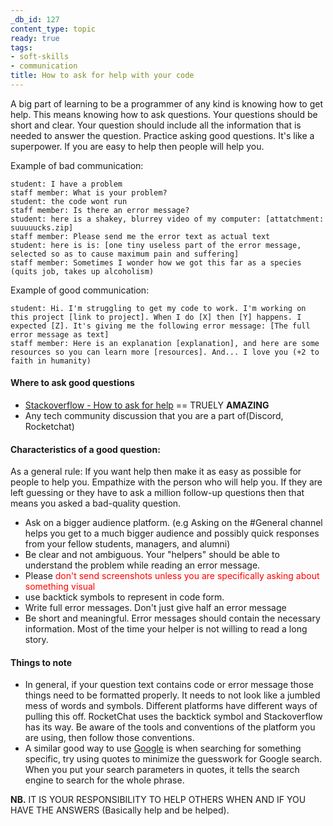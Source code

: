 ```yaml
---
_db_id: 127
content_type: topic
ready: true
tags:
- soft-skills
- communication
title: How to ask for help with your code
---
```


A big part of learning to be a programmer of any kind is knowing how to get help. This means knowing how to ask questions. Your questions should be short and clear. Your question should include all the information that is needed to answer the question. Practice asking good questions. It's like a superpower. If you are easy to help then people will help you.

Example of bad communication:

```
student: I have a problem
staff member: What is your problem?
student: the code wont run
staff member: Is there an error message?
student: here is a shakey, blurrey video of my computer: [attatchment: suuuuucks.zip]
staff member: Please send me the error text as actual text
student: here is is: [one tiny useless part of the error message, selected so as to cause maximum pain and suffering]
staff member: Sometimes I wonder how we got this far as a species (quits job, takes up alcoholism)
```

Example of good communication:

```
student: Hi. I'm struggling to get my code to work. I'm working on this project [link to project]. When I do [X] then [Y] happens. I expected [Z]. It's giving me the following error message: [The full error message as text]
staff member: Here is an explanation [explanation], and here are some resources so you can learn more [resources]. And... I love you (+2 to faith in humanity)
```

#### Where to ask good questions

- [Stackoverflow - How to ask for help](https://stackoverflow.com/help/how-to-ask) == TRUELY **AMAZING**
- Any tech community discussion that you are a part of(Discord, Rocketchat)

#### Characteristics of a good question:

As a general rule: If you want help then make it as easy as possible for people to help you. Empathize with the person who will help you. If they are left guessing or they have to ask a million follow-up questions then that means you asked a bad-quality question.

- Ask on a bigger audience platform. (e.g Asking on the #General channel helps you get to a much bigger audience and possibly quick responses from your fellow students, managers, and alumni)
- Be clear and not ambiguous. Your "helpers" should be able to understand the problem while reading an error message.
- Please <span style="color:red">don't send screenshots unless you are specifically asking about something visual</span>
- use backtick symbols to represent in code form.
- Write full error messages. Don't just give half an error message
- Be short and meaningful. Error messages should contain the necessary information. Most of the time your helper is not willing to read a long story.

#### Things to note

- In general, if your question text contains code or error message those things need to be formatted properly. It needs to not look like a jumbled mess of words and symbols. Different platforms have different ways of pulling this off. RocketChat uses the backtick symbol and Stackoverflow has its way. Be aware of the tools and conventions of the platform you are using, then follow those conventions.
- A similar good way to use [Google](https://www.google.com) is when searching for something specific, try using quotes to minimize the guesswork for Google search. When you put your search parameters in quotes, it tells the search engine to search for the whole phrase.

**NB.** IT IS YOUR RESPONSIBILITY TO HELP OTHERS WHEN AND IF YOU HAVE THE ANSWERS (Basically help and be helped).
